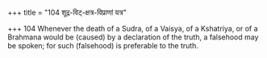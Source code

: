 +++
title = "104 शूद्र-विट्-क्षत्र-विप्राणां यत्र"

+++
104	Whenever the death of a Sudra, of a Vaisya, of a Kshatriya, or of a Brahmana would be (caused) by a declaration of the truth, a falsehood may be spoken; for such (falsehood) is preferable to the truth.